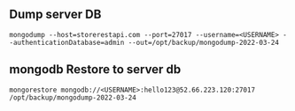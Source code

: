 ## Dump server DB

```shell
mongodump --host=storerestapi.com --port=27017 --username=<USERNAME> --authenticationDatabase=admin --out=/opt/backup/mongodump-2022-03-24
```

## mongodb Restore to server db

```shell
mongorestore mongodb://<USERNAME>:hello123@52.66.223.120:27017 /opt/backup/mongodump-2022-03-24
```
